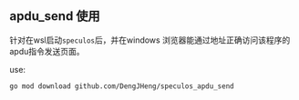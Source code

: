 ## apdu_send 使用
针对在wsl启动`speculos`后，并在windows 浏览器能通过地址正确访问该程序的apdu指令发送页面。

use:

```
go mod download github.com/DengJHeng/speculos_apdu_send
```